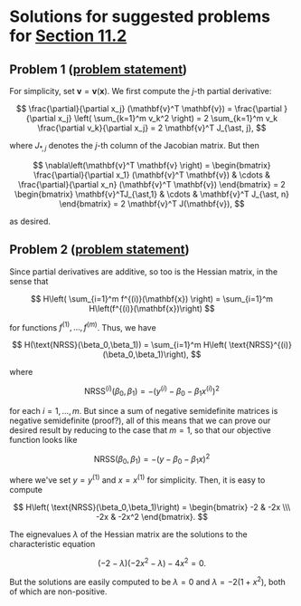 # Solutions for suggested problems for [Section 11.2](https://mml.johnmyersmath.com/stats-book/chapters/learning.html#maximum-likelihood-estimation-for-linear-regression-models)

## Problem 1 ([problem statement](./11-2-suggested-problems.md#problem-1-solution))

For simplicity, set $\mathbf{v} = \mathbf{v}(\mathbf{x})$. We first compute the $j$-th partial derivative:

$$
\frac{\partial}{\partial x_j} (\mathbf{v}^T \mathbf{v}) = \frac{\partial }{\partial x_j} \left( \sum_{k=1}^m v_k^2 \right) = 2 \sum_{k=1}^m v_k \frac{\partial v_k}{\partial x_j} = 2 \mathbf{v}^T J_{\ast, j},
$$

where $J_{\ast, j}$ denotes the $j$-th column of the Jacobian matrix. But then 

$$
\nabla\left(\mathbf{v}^T \mathbf{v} \right) = \begin{bmatrix}
\frac{\partial}{\partial x_1} (\mathbf{v}^T \mathbf{v}) & \cdots & \frac{\partial}{\partial x_n} (\mathbf{v}^T \mathbf{v}) 
\end{bmatrix} = 2 \begin{bmatrix} \mathbf{v}^TJ_{\ast,1} & \cdots & \mathbf{v}^T J_{\ast, n} \end{bmatrix} = 2 \mathbf{v}^T J(\mathbf{v}),
$$

as desired.

## Problem 2 ([problem statement](./11-2-suggested-problems.md#problem-2-solution))

Since partial derivatives are additive, so too is the Hessian matrix, in the sense that

$$
H\left( \sum_{i=1}^m f^{(i)}(\mathbf{x}) \right) = \sum_{i=1}^m H\left(f^{(i)}(\mathbf{x})\right)
$$

for functions $f^{(1)},\ldots,f^{(m)}$. Thus, we have

$$
H(\text{NRSS}(\beta_0,\beta_1)) = \sum_{i=1}^m H\left( \text{NRSS}^{(i)}(\beta_0,\beta_1)\right),
$$

where

$$
\text{NRSS}^{(i)}(\beta_0,\beta_1) = - \left( y^{(i)} - \beta_0 - \beta_1 x^{(i)} \right)^2
$$

for each $i=1,\ldots,m$. But since a sum of negative semidefinite matrices is negative semidefinite (proof?), all of this means that we can prove our desired result by reducing to the case that $m=1$, so that our objective function looks like

$$
\text{NRSS}(\beta_0, \beta_1) = - \left( y - \beta_0 - \beta_1 x \right)^2
$$

where we've set $y = y^{(1)}$ and $x = x^{(1)}$ for simplicity. Then, it is easy to compute

$$
H\left( \text{NRSS}(\beta_0,\beta_1)\right) = \begin{bmatrix} -2 & -2x \\\ -2x & -2x^2 \end{bmatrix}.
$$

The eignevalues $\lambda$ of the Hessian matrix are the solutions to the characteristic equation

$$
(-2 - \lambda)(-2x^2 - \lambda ) - 4x^2 = 0.
$$

But the solutions are easily computed to be $\lambda =0$ and $\lambda = -2(1+x^2)$, both of which are non-positive.
